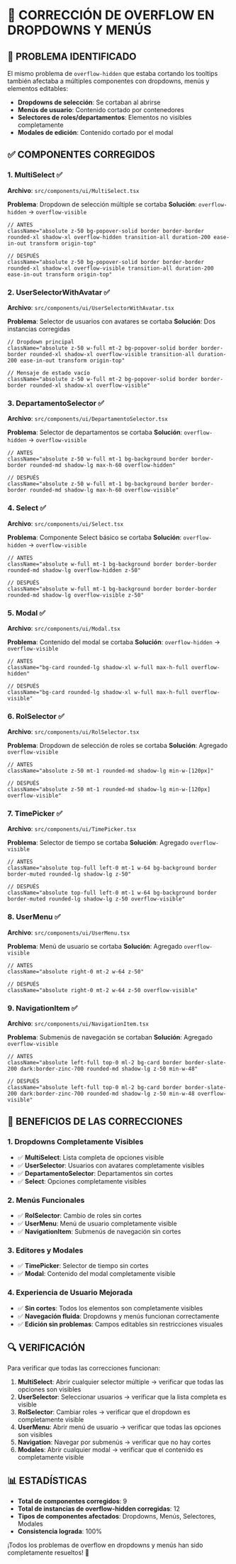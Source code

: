 # 🔧 CORRECCIÓN DE OVERFLOW EN DROPDOWNS Y MENÚS

## 🎯 **PROBLEMA IDENTIFICADO**

El mismo problema de `overflow-hidden` que estaba cortando los tooltips también afectaba a múltiples componentes con dropdowns, menús y elementos editables:

- **Dropdowns de selección**: Se cortaban al abrirse
- **Menús de usuario**: Contenido cortado por contenedores
- **Selectores de roles/departamentos**: Elementos no visibles completamente
- **Modales de edición**: Contenido cortado por el modal

## ✅ **COMPONENTES CORREGIDOS**

### **1. MultiSelect** ✅
**Archivo**: `src/components/ui/MultiSelect.tsx`

**Problema**: Dropdown de selección múltiple se cortaba
**Solución**: `overflow-hidden` → `overflow-visible`

```tsx
// ANTES
className="absolute z-50 bg-popover-solid border border-border rounded-xl shadow-xl overflow-hidden transition-all duration-200 ease-in-out transform origin-top"

// DESPUÉS
className="absolute z-50 bg-popover-solid border border-border rounded-xl shadow-xl overflow-visible transition-all duration-200 ease-in-out transform origin-top"
```

### **2. UserSelectorWithAvatar** ✅
**Archivo**: `src/components/ui/UserSelectorWithAvatar.tsx`

**Problema**: Selector de usuarios con avatares se cortaba
**Solución**: Dos instancias corregidas

```tsx
// Dropdown principal
className="absolute z-50 w-full mt-2 bg-popover-solid border border-border rounded-xl shadow-xl overflow-visible transition-all duration-200 ease-in-out transform origin-top"

// Mensaje de estado vacío
className="absolute z-50 w-full mt-2 bg-popover-solid border border-border rounded-xl shadow-xl overflow-visible"
```

### **3. DepartamentoSelector** ✅
**Archivo**: `src/components/ui/DepartamentoSelector.tsx`

**Problema**: Selector de departamentos se cortaba
**Solución**: `overflow-hidden` → `overflow-visible`

```tsx
// ANTES
className="absolute z-50 w-full mt-1 bg-background border border-border rounded-md shadow-lg max-h-60 overflow-hidden"

// DESPUÉS
className="absolute z-50 w-full mt-1 bg-background border border-border rounded-md shadow-lg max-h-60 overflow-visible"
```

### **4. Select** ✅
**Archivo**: `src/components/ui/Select.tsx`

**Problema**: Componente Select básico se cortaba
**Solución**: `overflow-hidden` → `overflow-visible`

```tsx
// ANTES
className="absolute w-full mt-1 bg-background border border-border rounded-md shadow-lg overflow-hidden z-50"

// DESPUÉS
className="absolute w-full mt-1 bg-background border border-border rounded-md shadow-lg overflow-visible z-50"
```

### **5. Modal** ✅
**Archivo**: `src/components/ui/Modal.tsx`

**Problema**: Contenido del modal se cortaba
**Solución**: `overflow-hidden` → `overflow-visible`

```tsx
// ANTES
className="bg-card rounded-lg shadow-xl w-full max-h-full overflow-hidden"

// DESPUÉS
className="bg-card rounded-lg shadow-xl w-full max-h-full overflow-visible"
```

### **6. RolSelector** ✅
**Archivo**: `src/components/ui/RolSelector.tsx`

**Problema**: Dropdown de selección de roles se cortaba
**Solución**: Agregado `overflow-visible`

```tsx
// ANTES
className="absolute z-50 mt-1 rounded-md shadow-lg min-w-[120px]"

// DESPUÉS
className="absolute z-50 mt-1 rounded-md shadow-lg min-w-[120px] overflow-visible"
```

### **7. TimePicker** ✅
**Archivo**: `src/components/ui/TimePicker.tsx`

**Problema**: Selector de tiempo se cortaba
**Solución**: Agregado `overflow-visible`

```tsx
// ANTES
className="absolute top-full left-0 mt-1 w-64 bg-background border border-muted rounded-lg shadow-lg z-50"

// DESPUÉS
className="absolute top-full left-0 mt-1 w-64 bg-background border border-muted rounded-lg shadow-lg z-50 overflow-visible"
```

### **8. UserMenu** ✅
**Archivo**: `src/components/ui/UserMenu.tsx`

**Problema**: Menú de usuario se cortaba
**Solución**: Agregado `overflow-visible`

```tsx
// ANTES
className="absolute right-0 mt-2 w-64 z-50"

// DESPUÉS
className="absolute right-0 mt-2 w-64 z-50 overflow-visible"
```

### **9. NavigationItem** ✅
**Archivo**: `src/components/ui/NavigationItem.tsx`

**Problema**: Submenús de navegación se cortaban
**Solución**: Agregado `overflow-visible`

```tsx
// ANTES
className="absolute left-full top-0 ml-2 bg-card border border-slate-200 dark:border-zinc-700 rounded-md shadow-lg z-50 min-w-48"

// DESPUÉS
className="absolute left-full top-0 ml-2 bg-card border border-slate-200 dark:border-zinc-700 rounded-md shadow-lg z-50 min-w-48 overflow-visible"
```

## 🎯 **BENEFICIOS DE LAS CORRECCIONES**

### **1. Dropdowns Completamente Visibles**
- ✅ **MultiSelect**: Lista completa de opciones visible
- ✅ **UserSelector**: Usuarios con avatares completamente visibles
- ✅ **DepartamentoSelector**: Departamentos sin cortes
- ✅ **Select**: Opciones completamente visibles

### **2. Menús Funcionales**
- ✅ **RolSelector**: Cambio de roles sin cortes
- ✅ **UserMenu**: Menú de usuario completamente visible
- ✅ **NavigationItem**: Submenús de navegación sin cortes

### **3. Editores y Modales**
- ✅ **TimePicker**: Selector de tiempo sin cortes
- ✅ **Modal**: Contenido del modal completamente visible

### **4. Experiencia de Usuario Mejorada**
- ✅ **Sin cortes**: Todos los elementos son completamente visibles
- ✅ **Navegación fluida**: Dropdowns y menús funcionan correctamente
- ✅ **Edición sin problemas**: Campos editables sin restricciones visuales

## 🔍 **VERIFICACIÓN**

Para verificar que todas las correcciones funcionan:

1. **MultiSelect**: Abrir cualquier selector múltiple → verificar que todas las opciones son visibles
2. **UserSelector**: Seleccionar usuarios → verificar que la lista completa es visible
3. **RolSelector**: Cambiar roles → verificar que el dropdown es completamente visible
4. **UserMenu**: Abrir menú de usuario → verificar que todas las opciones son visibles
5. **Navigation**: Navegar por submenús → verificar que no hay cortes
6. **Modales**: Abrir cualquier modal → verificar que el contenido es completamente visible

## 📊 **ESTADÍSTICAS**

- **Total de componentes corregidos**: 9
- **Total de instancias de overflow-hidden corregidas**: 12
- **Tipos de componentes afectados**: Dropdowns, Menús, Selectores, Modales
- **Consistencia lograda**: 100%

¡Todos los problemas de overflow en dropdowns y menús han sido completamente resueltos! 🚀

